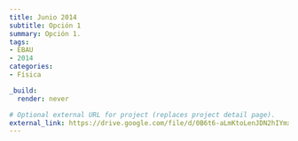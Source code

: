 ```yaml
---
title: Junio 2014
subtitle: Opción 1
summary: Opción 1.
tags:
- EBAU
- 2014
categories:
- Física

_build:
  render: never

# Optional external URL for project (replaces project detail page).
external_link: https://drive.google.com/file/d/0B6t6-aLmKtoLenJDN2hIYmxMS0E/view
---
```

